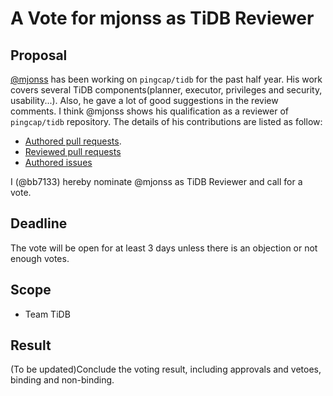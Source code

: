 # A Vote for mjonss as TiDB Reviewer

## Proposal

[@mjonss](https://github.com/mjonss) has been working on `pingcap/tidb` for the past half year. His work covers several TiDB components(planner, executor, privileges and security, usability...). Also, he gave a lot of good suggestions in the review comments. I think @mjonss shows his qualification as a reviewer of `pingcap/tidb` repository. The details of his contributions are listed as follow:

* [Authored pull requests](https://github.com/pingcap/tidb/commits?author=mjonss).
* [Reviewed pull requests](https://github.com/pingcap/tidb/pulls?q=is%3Apr+reviewed-by%3Amjonss)
* [Authored issues](https://github.com/pingcap/tidb/issues?q=is%3Aissue+author%3Amjonss)

I (@bb7133) hereby nominate @mjonss as TiDB Reviewer and call for a vote.

## Deadline

The vote will be open for at least 3 days unless there is an objection or not enough votes.

## Scope

* Team TiDB

## Result

(To be updated)Conclude the voting result, including approvals and vetoes, binding and non-binding.
